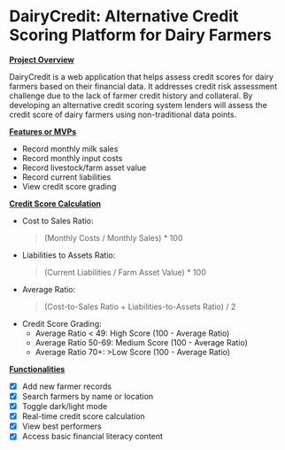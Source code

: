 # DairyCredit: Alternative Credit Scoring Platform for Dairy Farmers

<ins>**Project Overview**

DairyCredit is a web application that helps assess credit scores for dairy farmers based on their financial data. It addresses credit risk assessment challenge due to the lack of farmer credit history and collateral. By developing an alternative credit scoring system lenders will assess the credit score of dairy farmers using non-traditional data points.

<ins>**Features or MVPs**

- Record monthly milk sales
- Record monthly input costs
- Record livestock/farm asset value
- Record current liabilities
- View credit score grading

<ins>**Credit Score Calculation**

- Cost to Sales Ratio: 
  >(Monthly Costs / Monthly Sales) * 100
- Liabilities to Assets Ratio: 
  >(Current Liabilities / Farm Asset Value) * 100
- Average Ratio: 
  >(Cost-to-Sales Ratio + Liabilities-to-Assets Ratio) / 2
- Credit Score Grading:
  + Average Ratio < 49: High Score (100 - Average Ratio)
  + Average Ratio 50-69: Medium Score (100 - Average Ratio)
  + Average Ratio 70+: >Low Score (100 - Average Ratio)

<ins>**Functionalities**

- [x] Add new farmer records
- [x] Search farmers by name or location
- [x] Toggle dark/light mode
- [x] Real-time credit score calculation
- [x] View best performers
- [x] Access basic financial literacy content